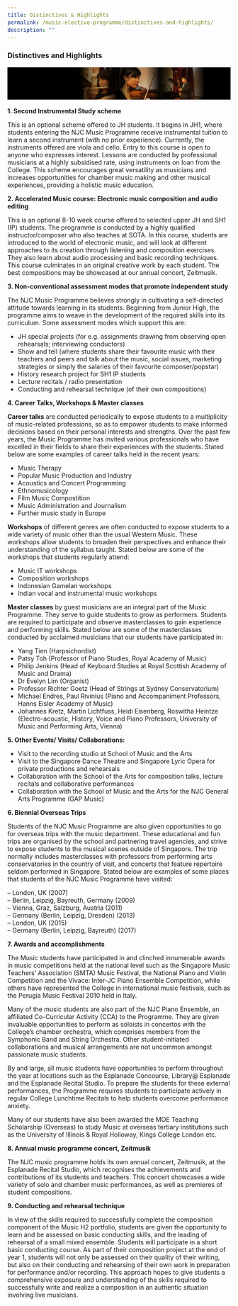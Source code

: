 ```yaml
---
title: Distinctives & Highlights
permalink: /music-elective-programme/distinctives-and-highlights/
description: ""
---
```

### Distinctives and Highlights

![](/images/musicp2.png)

**1\. Second Instrumental Study scheme**

This is an optional scheme offered to JH students. It begins in JH1, where students entering the NJC Music Programme receive instrumental tuition to learn a second instrument (with no prior experience). Currently, the instruments offered are viola and cello. Entry to this course is open to anyone who expresses interest. Lessons are conducted by professional musicians at a highly subsidised rate, using instruments on loan from the College. This scheme encourages great versatility as musicians and increases opportunities for chamber music making and other musical experiences, providing a holistic music education.

**2\. Accelerated Music course: Electronic music composition and audio editing**

This is an optional 8-10 week course offered to selected upper JH and SH1 (IP) students. The programme is conducted by a highly qualified instructor/composer who also teaches at SOTA. In this course, students are introduced to the world of electronic music, and will look at different approaches to its creation through listening and composition exercises. They also learn about audio processing and basic recording techniques. This course culminates in an original creative work by each student. The best compositions may be showcased at our annual concert, Zeitmusik.

**3\. Non-conventional assessment modes that promote independent study**

The NJC Music Programme believes strongly in cultivating a self-directed attitude towards learning in its students. Beginning from Junior High, the programme aims to weave in the development of the required skills into its curriculum. Some assessment modes which support this are:

*   JH special projects (for e.g. assignments drawing from observing open rehearsals; interviewing conductors)
*   Show and tell (where students share their favourite music with their teachers and peers and talk about the music, social issues, marketing strategies or simply the salaries of their favourite composer/popstar)
*   History research project for SH1 IP students
*   Lecture recitals / radio presentation
*   Conducting and rehearsal technique (of their own compositions)

**4\. Career Talks, Workshops & Master classes**

**Career talks** are conducted periodically to expose students to a multiplicity of music-related professions, so as to empower students to make informed decisions based on their personal interests and strengths. Over the past few years, the Music Programme has invited various professionals who have excelled in their fields to share their experiences with the students. Stated below are some examples of career talks held in the recent years:

*   Music Therapy
*   Popular Music Production and Industry
*   Acoustics and Concert Programming
*   Ethnomusicology
*   Film Music Compostition
*   Music Administration and Journalism
*   Further music study in Europe

**Workshops** of different genres are often conducted to expose students to a wide variety of music other than the usual Western Music. These workshops allow students to broaden their perspectives and enhance their understanding of the syllabus taught. Stated below are some of the workshops that students regularly attend:

*   Music IT workshops
*   Composition workshops
*   Indonesian Gamelan workshops
*   Indian vocal and instrumental music workshops

**Master classes** by guest musicians are an integral part of the Music Programme. They serve to guide students to grow as performers. Students are required to participate and observe masterclasses to gain experience and performing skills. Stated below are some of the masterclasses conducted by acclaimed musicians that our students have participated in:

*   Yang Tien (Harpsichordist)
*   Patsy Toh (Professor of Piano Studies, Royal Academy of Music)
*   Philip Jenkins (Head of Keyboard Studies at Royal Scottish Academy of Music and Drama)
*   Dr Evelyn Lim (Organist)
*   Professor Richter Goetz (Head of Strings at Sydney Conservatorium)
*   Michael Endres, Paul Rivinius (Piano and Accompaniment Professors, Hanns Eisler Academy of Music)
*   Johannes Kretz, Martin Lichtfuss, Heidi Eisenberg, Roswitha Heintze (Electro-acoustic, History, Voice and Piano Professors, University of Music and Performing Arts, Vienna)

**5\. Other Events/ Visits/ Collaborations:**

*   Visit to the recording studio at School of Music and the Arts
*   Visit to the Singapore Dance Theatre and Singapore Lyric Opera for private productions and rehearsals
*   Collaboration with the School of the Arts for composition talks, lecture recitals and collaborative performances
*   Collaboration with the School of Music and the Arts for the NJC General Arts Programme (GAP Music)

**6\. Biennial Overseas Trips**

Students of the NJC Music Programme are also given opportunities to go for overseas trips with the music department. These educational and fun trips are organised by the school and partnering travel agencies, and strive to expose students to the musical scenes outside of Singapore. The trip normally includes masterclasses with professors from performing arts conservatories in the country of visit, and concerts that feature repertoire seldom performed in Singapore. Stated below are examples of some places that students of the NJC Music Programme have visited:

– London, UK (2007)  
– Berlin, Leipzig, Bayreuth, Germany (2009)  
– Vienna, Graz, Salzburg, Austria (2011)  
– Germany (Berlin, Leipzig, Dresden) (2013)  
– London, UK (2015)  
– Germany (Berlin, Leipzig, Bayreuth) (2017)

**7\. Awards and accomplishments**

The Music students have participated in and clinched innumerable awards in music competitions held at the national level such as the Singapore Music Teachers’ Association (SMTA) Music Festival, the National Piano and Violin Competition and the Vivace: Inter-JC Piano Ensemble Competition, while others have represented the College in international music festivals, such as the Perugia Music Festival 2010 held in Italy.

Many of the music students are also part of the NJC Piano Ensemble, an affiliated Co-Curricular Activity (CCA) to the Programme. They are given invaluable opportunities to perform as soloists in concertos with the College’s chamber orchestra, which comprises members from the Symphonic Band and String Orchestra. Other student-initiated collaborations and musical arrangements are not uncommon amongst passionate music students.

By and large, all music students have opportunities to perform throughout the year at locations such as the Esplanade Concourse, Library@ Esplanade and the Esplanade Recital Studio. To prepare the students for these external performances, the Programme requires students to participate actively in regular College Lunchtime Recitals to help students overcome performance anxiety.

Many of our students have also been awarded the MOE Teaching Scholarship (Overseas) to study Music at overseas tertiary institutions such as the University of Illinois & Royal Holloway, Kings College London etc.

**8\. Annual music programme concert, Zeitmusik**

The NJC music programme holds its own annual concert, Zeitmusik, at the Esplanade Recital Studio, which recognises the achievements and contributions of its students and teachers. This concert showcases a wide variety of solo and chamber music performances, as well as premieres of student compositions.

**9\. Conducting and rehearsal technique**

In view of the skills required to successfully complete the composition component of the Music H2 portfolio, students are given the opportunity to learn and be assessed on basic conducting skills, and the leading of rehearsal of a small mixed ensemble. Students will participate in a short basic conducting course. As part of their composition project at the end of year 1, students will not only be assessed on their quality of their writing, but also on their conducting and rehearsing of their own work in preparation for performance and/or recording. This approach hopes to give students a comprehensive exposure and understanding of the skills required to successfully write and realize a composition in an authentic situation involving live musicians.
